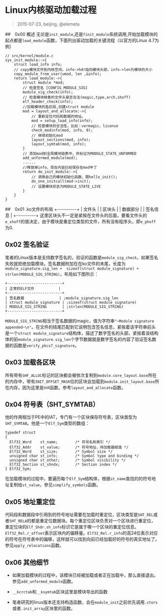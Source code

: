 # Linux内核驱动加载过程

> 2015-07-23, beijing, @elemeta

##　0x00 概述
无论是`init_module`,还是`finit_module`系统调用,开始加载模块的起点都是`load_module`函数，下面列出驱动加载的关键流程（以官方的Linux 4.7为例）

    // src/kernel/module.c
    sys_init_module:->{
        struct load_info info;
        // copy模块文件到内核空间，info->hdr指向模块头部，info->len为模块的大小
        copy_module_from_user(umod, len ,&info); 
        return load_module:->{
            struct module *mod;
            // 检查签名 [CONFIG_MODULE_SIG]
            module_sig_check(info);
            // 检查模块映象的文件头是否合法(magic,type,arch,shoff)
            elf_header_check(info);
            //加载模块的各区段,创建struct module
            mod = layout_and_allocate:->{
                // 重新定位代码和数据的地址。
                mod = setup_load_info(info);
                // 检查模块的合法性，比如：vermagic，license
                check_modinfo(mod, info, 0);
                // 继续初始化mod
                layout_sections(mod, info);
                layout_symtab(mod, info);
            }
            // 添加mod到全局模块链表中，并标记为MODULE_STATE_UNFORMED
            add_unformed_module(mod);
            ......
            //释放掉info，现在内容已经保存在mod中了
            return do_init_module:->{
                // 调用自己的模块初始化函数，既hello_init();
                do_one_initcall(mod->init);
                // 设置模块状态为MODULE_STATE_LIVE
            }
        }
    }

##　0x01 .ko文件的布局
    +----------+
    | 文件头   |
    | 区块头   |
    | 数据部分 |
    | 签名信息 |
    +----------+
这里区块头不一定是紧挨在文件头的后面，要看文件头的`e_shoff`的值决定，由于模块是重定位类型的文件，所有没有程序头，即`e_phoff`为0.

## 0x02 签名验证
笔者的Linux版本是支持数字签名的，验证的函数是`module_sig_check`，如果签名失败就拒绝加载模块。签名数据附加在在ko文件的末尾，长度为`module_signature.sig_len +  sizeof(struct module_signature) + strlen(MODULE_SIG_STRING)`，布局如下图所示：

    +-------------------------+
    | 正常的ELF文件           |
    +-------------------------+
    | 签名数据                | ;module_signature.sig_len
    | struct module_signature | ;sizeof(struct module_signature)
    | MODULE_SIG_STRING       | ;strlen(MODULE_SIG_STRING)
    +-------------------------+

`MODULE_SIG_STRING`相当于签名数据的magic，值为字符串`"~Module signature appended~\n"`。在文件的结尾匹配到它说明包含签名信息，紧挨着该字符串前头是一个`struct module_signature`结构体，描述了数字签名的头部，紧挨着该结构体的前`module_signature.sig_len`个字节数据就是数字签名的内容了验证签名数据的函数是`verify_pkcs7_signature`。

## 0x03 加载各区块
所有带有`SHF_ALLOC`标记的区块都会被依次复制到`module.core_layout.base`所在的内存中，带有`INIT_OFFSET_MASK`位的区块会加载到`module.init_layout.base`所在内存，因为这里是init函数。参考`layout_and_allocate`函数。

## 0x04 符号表（SHT_SYMTAB）
他的作用相当于PE中的IAT，专门有一个区块保存符号表，区块类型为`SHT_SYMTAB`。他是一个`Elf_Sym`类型的数组：

    typedef struct
    {
      Elf32_Word	st_name;		/* 符号名称索引 */
      Elf32_Addr	st_value;		/* 符号地址，待加载器赋值 */
      Elf32_Word	st_size;		/* Symbol size */
      unsigned char	st_info;		/* Symbol type and binding */
      unsigned char	st_other;		/* Symbol visibility */
      Elf32_Section	st_shndx;		/* Section index */
    } Elf32_Sym;

在加载模块的过程中，要遍历每个`Elf_Sym`结构体，根据`st_name`查找的的符号地址复制给`st_value`，参见`simplify_symbols`函数。

## 0x05 地址重定位
代码段和数据段中引用到的符号地址需要在加载时重定位，区块类型是`SHT_REL`或者`SHT_RELA`的都是重定位数据块。每个重定位区块负责对一个区块进行重定位，重定位块的`Elf_Shdr.sh_info`标识它是属于哪一个区块的重定位信息。`Elf32_Rel.r_offset`表示区块内的偏移量。`Elf32_Rel.r_info`的高24位表示对应的符号在符号表中的偏移，这样就可以找到向前已经加载好的符号的真实地址了。参见`apply_relocations`函数。

## 0x06 其他细节

- 如果加载模块的过程中，该模块已经被加载或者正在加载中，那么直接退出。参见`add_unformed_module`函数。

- `__kcrctab`和`__ksymtab`区块这里是模块导出的函数

- 笔者研究的linux版本还支持构造函数，会在`module_init`之前优先调用`.ctors`或者`.init_array`区块里的函数。
